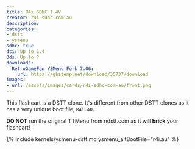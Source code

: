 ```yaml
---
title: R4i SDHC 1.4V
creator: r4i-sdhc.com.au
description:
categories:
- dstt
- ysmenu
sdhc: true
dsi: Up to 1.4
3ds: Up to ?
downloads:
  RetroGameFan YSMenu Fork 7.06:
    url: https://gbatemp.net/download/35737/download
images:
- url: /assets/images/cards/r4i-sdhc-com-au/front.png
---
```


This flashcart is a DSTT clone. It's different from other DSTT clones as it has a very unique boot file, `R4i.AU`.

**DO NOT** run the original TTMenu from ndstt.com as it will **brick** your flashcart!

{% include kernels/ysmenu-dstt.md ysmenu_altBootFile="r4i.au" %}